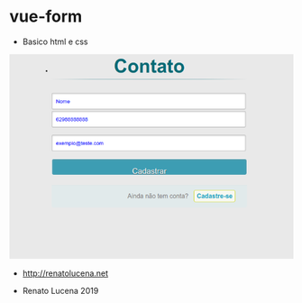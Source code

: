 
# vue-form

- Basico html e css

<p align="center"><img src="Captura de tela_2019-03-29_15-14-35.png"></p>

- http://renatolucena.net

- Renato Lucena 2019

